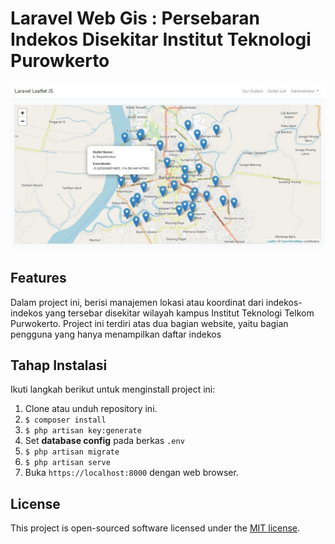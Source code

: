 # Laravel Web Gis : Persebaran Indekos Disekitar Institut Teknologi Purowkerto

![Laravel Leaflet JS Project Example](public/screenshots/leaflet-map-01.jpg)

## Features

Dalam project ini, berisi manajemen lokasi atau koordinat dari indekos-indekos yang tersebar disekitar wilayah kampus Institut Teknologi Telkom Purwokerto. Project ini terdiri atas dua bagian website, yaitu bagian pengguna yang hanya menampilkan daftar indekos 

## Tahap Instalasi

Ikuti langkah berikut untuk menginstall project ini:

1. Clone atau unduh repository ini.
3.  `$ composer install`
5.  `$ php artisan key:generate`
6.  Set **database config** pada berkas `.env`
7.  `$ php artisan migrate`
8.  `$ php artisan serve`
10. Buka `https://localhost:8000` dengan web browser.

## License

This project is open-sourced software licensed under the [MIT license](LICENSE).
